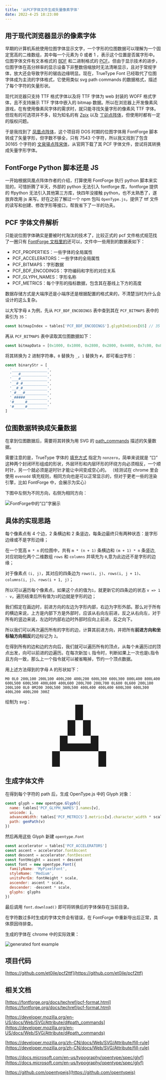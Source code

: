 ```yaml
---
title: '从PCF字体文件生成矢量像素字体'
date: 2022-4-25 18:23:00
---
```


## 用于现代浏览器显示的像素字体

早期的计算机系统使用位图字体显示文字，一个字形的位图数据可以理解为一个固定宽高的二维数组，其中每一个元素为 0 或者 1 ，表示这个位置是否属字形中。位图字体文件有文本格式的 [BDF](https://www.adobe.com/content/dam/acom/en/devnet/font/pdfs/5005.BDF_Spec.pdf) 和二进制格式的 [PCF](https://fontforge.org/docs/techref/pcf-format.html)。但由于显示技术的进步，位图字体在高分辨率的显示设备下非整数倍缩放时无法清晰显示，且对于常规字体，放大还会导致字形的锯齿边缘明显。现在，TrueType Font 已经取代了位图字体成为主流的字体格式，它使用类似 svg path commands 的数据格式，描述了每个字符的矢量形状。

现代浏览器只支持 TTF 格式字体以及将 TTF 字体为 web 封装的 WOFF 格式字体，且不支持展示 TTF 字体中嵌入的 bitmap 数据。所以在浏览器上开发像素风游戏，在有使用像素风字体的需求时，就只能寻找矢量字形的像素风 TTF 字体。但现有的可选项并不多，较为知名的有 [Zpix](https://github.com/SolidZORO/zpix-pixel-font) 以及 [丁卯点阵体](https://3type.cn/fonts/dinkie_bitmap/index.html)，但使用时都有一定的版权问题。

于是我找到了 [凤凰点阵体](https://timothyqiu.itch.io/vonwaon-bitmap)，这个项目将 DOS 时期的位图字体用 FontForge 脚本转成了矢量字形，但字数不够全，只有 7543 个字符，所以我又找到了包含 30165 个字符的 [文泉驿点阵宋体](http://wenq.org/wqy2/index.cgi?BitmapSong)，从官网下载了其 PCF 字体文件，尝试将其转换成矢量字形字体。

## FontForge Python 脚本还是 JS

一开始根据凤凰点阵体作者的介绍，打算使用 FontForge 执行 python 脚本来实现的，可惜折腾了半天，外部的 python 无法引入 fontforge 库，fontforge 提供的 ffpython 无法引入其他第三方库，快四年没接触 python，也不太熟悉了，遂放弃改用 js 来写。好在之前了解过一个 npm 包叫 `OpenType.js`，提供了 ttf 文件的读写和创建、修改字形等接口，帮我省下了一半的功夫。

## PCF 字体文件解析

只能说位图字体确实是要被时代淘汰的技术了，比较正式的 pcf 文件格式规范找了一圈只有 [FontForge 文档里的](https://fontforge.org/docs/techref/pcf-format.html)还可以，文件中一些用到的数据表如下：

- PCF_PROPERTIES：一些字体的全局属性
- PCF_ACCELERATORS：一些字体的全局属性
- PCF_BITMAPS：字形数据
- PCF_BDF_ENCODINGS：字符编码和字形的对应关系
- PCF_GLYPH_NAMES：字形名称
- PCF_METRICS：每个字形的指标数据，包含其在基线上下方的高度

数据存储方式是大端序还是小端序还是根据配置的格式来的，不清楚当时为什么会设计的这么复杂。

以大写字母 `A` 为例，先从 `PCF_BDF_ENCODINGS` 表中查到其在 `PCF_BITMAPS` 表中的索引为 `35`：

```js
const bitmapIndex = tables['PCF_BDF_ENCODINGS'].glyphIndices[65] // 35
```

再从 `PCF_BITMAPS` 表中读取其位图数据如下：

```js
const bitmapData = [0x1000, 0x1000, 0x2800, 0x2800, 0x4400, 0x7c00, 0x8200, 0x8200]
```

将其转换为 2 进制字符串，`0` 替换为 `_`，`1` 替换为 `#`，即可看出字形：

```js
const binaryStr = [
  '________________',
  '___#____________',
  '___#____________',
  '__#_#___________',
  '__#_#___________',
  '_#___#__________',
  '_#####__________',
  '#_____#_________',
  '#_____#_________'
]
```

## 位图数据转换成矢量数据

在拿到位图数据后，需要将其转换为用 SVG 的 [path_commands](https://developer.mozilla.org/en-US/docs/Web/SVG/Attribute/d#path_commands) 描述的矢量数据。

需要注意的是，TrueType 字体的 [填充方式](https://developer.mozilla.org/zh-CN/docs/Web/SVG/Attribute/fill-rule) 指定为 `nonzero`，简单来说就是 “口” 这种两个封闭环形组成的形状，外层环形和内层环形的环绕方向必须相反，一个顺时针，另一个就必须是逆时针才能让中间变成空心的。
（经测试在 chrome 里会使用 `evenodd` 填充规则，相同方向也是可以正常显示的，但对于更老一些的渲染引擎，比如 FontForge 中，会展示为实心）

下图中左侧为不同方向，右侧为相同方向：

![FontForge中的“口”字展示](/img/kou.png)

## 具体的实现思路

每个像素点有 4 个边，2 条横边和 2 条竖边，每条边最终只有两种状态：是字形边缘或不是字形边缘；

在一个宽高 `m * n` 的位图中，共有 `m * (n + 1)` 条横边和 `(m + 1) * n` 条竖边, 对应初始化两个二维数组 `rows` 和 `columns` 并填充为 `0`,意为此边还不是字形的边缘；

对于像素点 `(i, j)`，其对应的四条边为 `rows(i, j)`、`rows(i, j + 1)`、`columns(i, j)`、`rows(i + 1, j)`；

所以可以遍历每个像素点，如果这个点的值为`1`，就更新它的四条边的状态 `v => 1 - v`，遍历结束后所有值为`1`的边就是字形的边；

我们假定在画边时，前进方向的左边为字形内部，右边为字形外部。那么对于所有的横边来说，上方是内部下方是外部时，应该从右向左前进，反之从右向左，对于所有的竖边来说，左边时内部右边时外部时应向上前进，反之向下。

所以我们可以再次遍历所有的字形的边，计算其前进方向，并把所有**前进方向和坐标轴方向相反**的边标记为 `2`。

在得到所有的边和边的方向后，我们就可以遍历所有的顶点，从每个未遍历过的顶点出发，向可以前进的边遍历。在每次新加 `L` 指令时，判断如果上一次也是`L`指令且方向一致，那么上一个指令就可以被省略掉，节约一个顶点数据。

用上述方法得到的字母 A 的形状如下：

```
M0 0L0 200L100 200L100 400L200 400L200 600L300 600L300 800L400 800L400 600L500 600L500 400L600 400L600 200L700 200L700 0L600 0L600 200L100 200L100 0L0 0M200 300L500 300L500 400L400 400L400 600L300 600L300 400L200 400L200 300Z
```

绘制为 svg：
<svg viewBox="0 0 800 800" style="display: block;width: 200px;height: 200px;fill: currentColor;transform: scaleY(-1);margin: 0 auto;">
<path d="M0 0L0 200L100 200L100 400L200 400L200 600L300 600L300 800L400 800L400 600L500 600L500 400L600 400L600 200L700 200L700 0L600 0L600 200L100 200L100 0L0 0M200 300L500 300L500 400L400 400L400 600L300 600L300 400L200 400L200 300Z"/>
</svg>

## 生成字体文件

在得到每个字符的 path 后，生成 OpenType.js 中的 Glyph 对象：

```js
const glyph = new opentype.Glyph({
  name: tables['PCF_GLYPH_NAMES'].names[v],
  unicode: i,
  advanceWidth: tables['PCF_METRICS'].metrics[v].character_width * scale,
  path: genPath(v)
})
```

然后再用这些 Glyph 新建 `opentype.Font`

```js
const accelerator = tables['PCF_ACCELERATORS']
const ascent = accelerator.fontAscent
const descent = accelerator.fontDescent
const fontHeight = ascent + descent
const font = new opentype.Font({
  familyName: 'MyPixelFont',
  styleName: 'Medium',
  unitsPerEm: fontHeight * scale,
  ascender: ascent * scale,
  descender: -descent * scale,
  glyphs: glyphs
})
```

最后调用 `font.download()` 即可将转换后的字体保存在当前目录。

在字符数过多时生成的字体文件会有错误，在 FontForge 中重新导出后正常，具体原因待排查。

生成的字体在 chrome 中的实际效果：

![generated font example](/img/generated-font.png)

## 项目代码

[https://github.com/et0ile/pcf2ttf](https://github.com/et0ile/pcf2ttf)

## 相关文档

[https://fontforge.org/docs/techref/pcf-format.html](https://fontforge.org/docs/techref/pcf-format.html)

[https://developer.mozilla.org/en-US/docs/Web/SVG/Attribute/d#path_commands](https://developer.mozilla.org/en-US/docs/Web/SVG/Attribute/d#path_commands)

[https://developer.mozilla.org/zh-CN/docs/Web/SVG/Attribute/fill-rule](https://developer.mozilla.org/zh-CN/docs/Web/SVG/Attribute/fill-rule)

[https://docs.microsoft.com/en-us/typography/opentype/spec/glyf](https://docs.microsoft.com/en-us/typography/opentype/spec/glyf)

[https://github.com/opentypejs](https://github.com/opentypejs)
